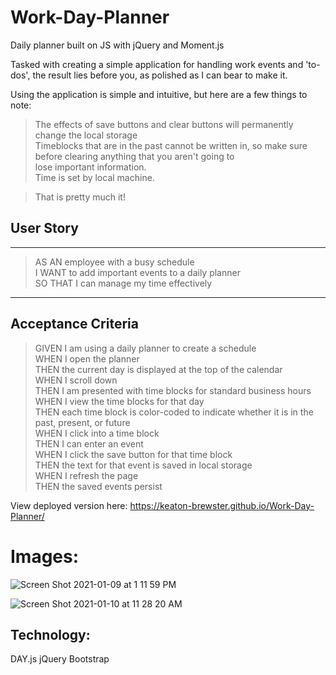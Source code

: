 # Work-Day-Planner
Daily planner built on JS with jQuery and Moment.js

Tasked with creating a simple application for handling work events and 'to-dos', 
the result lies before you, as polished as I can bear to make it.

Using the application is simple and intuitive, but here are a few things to note:

> The effects of save buttons and clear buttons will permanently change the local storage   
> Timeblocks that are in the past cannot be written in, so make sure before clearing anything that you aren't going to     
> lose important information.   
> Time is set by local machine.   

> That is pretty much it!


## User Story
--- 
> AS AN employee with a busy schedule  
> I WANT to add important events to a daily planner  
> SO THAT I can manage my time effectively  
--- 
## Acceptance Criteria

> GIVEN I am using a daily planner to create a schedule  
> WHEN I open the planner  
> THEN the current day is displayed at the top of the calendar  
> WHEN I scroll down  
> THEN I am presented with time blocks for standard business hours  
> WHEN I view the time blocks for that day  
> THEN each time block is color-coded to indicate whether it is in the past, present, or future  
> WHEN I click into a time block  
> THEN I can enter an event  
> WHEN I click the save button for that time block  
> THEN the text for that event is saved in local storage  
> WHEN I refresh the page  
> THEN the saved events persist  

View deployed version here: https://keaton-brewster.github.io/Work-Day-Planner/

Images:
=== 
![Screen Shot 2021-01-09 at 1 11 59 PM](https://user-images.githubusercontent.com/65474893/104111326-34464000-52a6-11eb-9d76-4c4732294921.png)

![Screen Shot 2021-01-10 at 11 28 20 AM](https://user-images.githubusercontent.com/65474893/104130600-35737d80-5337-11eb-9e87-f9145c2778ed.png)

Technology:
--- 
DAY.js
jQuery
Bootstrap

